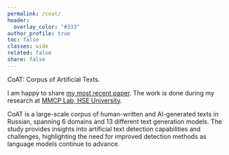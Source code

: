 ```yaml
---
permalink: /coat/
header:
  overlay_color: "#333"
author_profile: true
toc: false
classes: wide
related: false
share: false
---
```


CoAT: Corpus of Artificial Texts.

I am happy to share <a href="https://www.cambridge.org/core/journals/natural-language-processing/article/coat-corpus-of-artificial-texts/7E2CA97E21663CC031FB6BAFE56E0046">my most recent paper</a>. The work is done during my research at [MMCP Lab, HSE University](https://cs.hse.ru/en/ai/computational-pragmatics/).

CoAT is a large-scale corpus of human-written and AI-generated texts in Russian, spanning 6 domains and 13 different text generation models. The study provides insights into artificial text detection capabilities and challenges, highlighting the need for improved detection methods as language models continue to advance.
